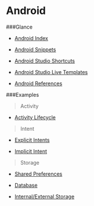 # Android

###Glance
* [Android Index](https://github.com/dnshariprasad/android-index)

* [Android Snippets](https://github.com/dnshariprasad/android-snippets)

* [Android Studio Shortcuts](https://github.com/dnshariprasad/android-studio-shortcuts) 

* [Android Studio Live Templates](https://github.com/dnshariprasad/android-studio-live-templates)

* [Android References](https://github.com/dnshariprasad/android-references)

###Examples

>Activity

* [Activity Lifecycle](https://github.com/dnshariprasad/android-activity-lifecycle)

>Intent

* [Explicit Intents](https://github.com/dnshariprasad/android-explicit-intents)

* [Implicit Intent](https://github.com/dnshariprasad/android-implicit-intent)

> Storage

* [Shared Preferences](http://www.tutorialspoint.com/android/android_shared_preferences.htm)

* [Database](https://github.com/dnshariprasad/android-database)

* [Internal/External Storage](http://www.tutorialspoint.com/android/android_internal_storage.htm)




